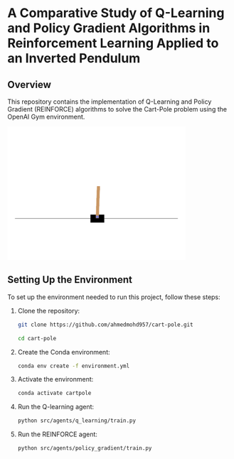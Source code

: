 # A Comparative Study of Q-Learning and Policy Gradient Algorithms in Reinforcement Learning Applied to an Inverted Pendulum

## Overview

This repository contains the implementation of Q-Learning and Policy Gradient (REINFORCE) algorithms to solve the Cart-Pole problem using the OpenAI Gym environment.

<img src="data/cart_pole.png" alt="CartPole Environment" width="400" height="300"/>

## Setting Up the Environment

To set up the environment needed to run this project, follow these steps:

1. Clone the repository:

   ```bash
   git clone https://github.com/ahmedmohd957/cart-pole.git
   ```

   ```bash
   cd cart-pole
   ```

2. Create the Conda environment:

   ```bash
   conda env create -f environment.yml
   ```

3. Activate the environment:

   ```bash
   conda activate cartpole
   ```

4. Run the Q-learning agent:

   ```bash
   python src/agents/q_learning/train.py
   ```

5. Run the REINFORCE agent:

   ```bash
   python src/agents/policy_gradient/train.py
   ```

<br/>
